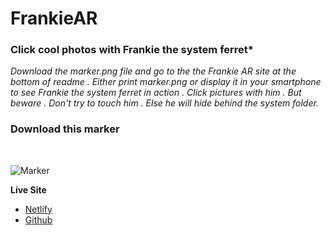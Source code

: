 # FrankieAR

### Click cool photos with Frankie the system ferret*

*Download the marker.png file and go to the the Frankie AR site at the bottom of readme . Either print marker.png or display it in your smartphone to see Frankie the system ferret in action . Click pictures with him . But beware . Don't try to touch him . Else he will hide behind the system folder.* 

### Download this marker

<br>

![Marker](https://user-images.githubusercontent.com/63491234/127769963-f4c13358-1a2c-4455-8070-763e3282e66b.png)


**Live Site**
- [Netlify](https://frankie-ar.netlify.app/)
- [Github](https://ashish-patwal.github.io/FrankieAR/)

